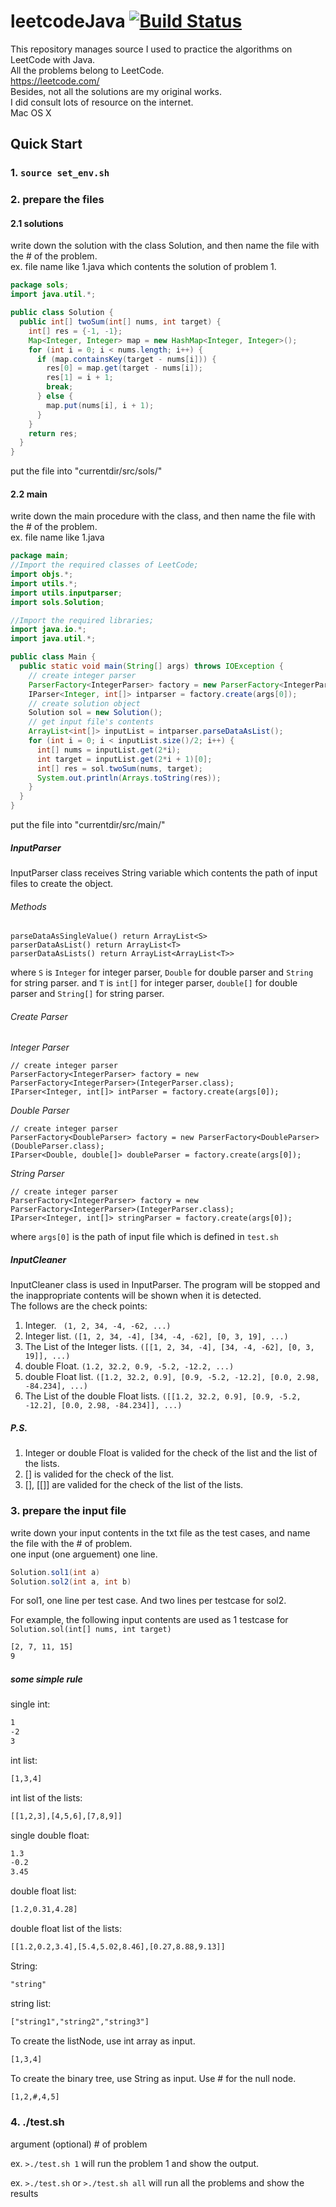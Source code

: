 # leetcodeJava [![Build Status](https://travis-ci.org/ddrsmile/leetcodeJava.svg?branch=master)](https://travis-ci.org/ddrsmile/leetcodeJava)  
This repository manages source I used to practice the algorithms on LeetCode with Java.  
All the problems belong to LeetCode.  
https://leetcode.com/  
Besides, not all the solutions are my original works.  
I did consult lots of resource on the internet.  
Mac OS X  

## Quick Start  
### 1. `source set_env.sh`
### 2. prepare the files  
#### 2.1 solutions  
write down the solution with the class Solution, and then name the file with the # of the problem.  
ex. file name like 1.java which contents the solution of problem 1.  
```java
package sols;
import java.util.*;

public class Solution {
  public int[] twoSum(int[] nums, int target) {
    int[] res = {-1, -1};
    Map<Integer, Integer> map = new HashMap<Integer, Integer>();
    for (int i = 0; i < nums.length; i++) {
      if (map.containsKey(target - nums[i])) {
        res[0] = map.get(target - nums[i]);
        res[1] = i + 1;
        break;
      } else {
        map.put(nums[i], i + 1);
      }
    }
    return res;
  }
}
```
put the file into "currentdir/src/sols/"
#### 2.2 main
write down the main procedure with the class, and then name the file with the # of the problem.  
ex. file name like 1.java
```java
package main;
//Import the required classes of LeetCode;
import objs.*;
import utils.*;
import utils.inputparser;
import sols.Solution;

//Import the required libraries;
import java.io.*;
import java.util.*;

public class Main {
  public static void main(String[] args) throws IOException {
    // create integer parser
    ParserFactory<IntegerParser> factory = new ParserFactory<IntegerParser>(IntegerParser.class);
    IParser<Integer, int[]> intparser = factory.create(args[0]);
    // create solution object
    Solution sol = new Solution();
    // get input file's contents
    ArrayList<int[]> inputList = intparser.parseDataAsList();
    for (int i = 0; i < inputList.size()/2; i++) {
      int[] nums = inputList.get(2*i);
      int target = inputList.get(2*i + 1)[0];
      int[] res = sol.twoSum(nums, target);
      System.out.println(Arrays.toString(res));
    }
  }
}
```
put the file into "currentdir/src/main/"  
##### InputParser
InputParser class receives String variable which contents the path of input files to create the object.

###### Methods
```
parseDataAsSingleValue() return ArrayList<S>
parserDataAsList() return ArrayList<T>
parserDataAsLists() return ArrayList<ArrayList<T>>
```

where `S` is `Integer` for integer parser, `Double` for double parser and `String` for string parser.
and `T` is `int[]` for integer parser, `double[]` for double parser and `String[]` for string parser.

###### Create Parser

*Integer Parser*

```
// create integer parser
ParserFactory<IntegerParser> factory = new ParserFactory<IntegerParser>(IntegerParser.class);
IParser<Integer, int[]> intParser = factory.create(args[0]);
```

*Double Parser*

```
// create integer parser
ParserFactory<DoubleParser> factory = new ParserFactory<DoubleParser>(DoubleParser.class);
IParser<Double, double[]> doubleParser = factory.create(args[0]);
```

*String Parser*

```
// create integer parser
ParserFactory<IntegerParser> factory = new ParserFactory<IntegerParser>(IntegerParser.class);
IParser<Integer, int[]> stringParser = factory.create(args[0]);
```

where `args[0]` is the path of input file which is defined in `test.sh`

  
##### InputCleaner
InputCleaner class is used in InputParser.
The program will be stopped and the inappropriate contents will be shown when it is detected.  
The follows are the check points:  
1. Integer. ``` (1, 2, 34, -4, -62, ...)```  
2. Integer list. ``` ([1, 2, 34, -4], [34, -4, -62], [0, 3, 19], ...) ```  
3. The List of the Integer lists. ``` ([[1, 2, 34, -4], [34, -4, -62], [0, 3, 19]], ...) ```    
4. double Float. ``` (1.2, 32.2, 0.9, -5.2, -12.2, ...) ```  
5. double Float list. ``` ([1.2, 32.2, 0.9], [0.9, -5.2, -12.2], [0.0, 2.98, -84.234], ...) ```  
6. The List of the double Float lists. ``` ([[1.2, 32.2, 0.9], [0.9, -5.2, -12.2], [0.0, 2.98, -84.234]], ...) ```  

##### P.S.
1) Integer or double Float is valided for the check of the list and the list of the lists.  
2) [] is valided for the check of the list.  
3) [], [[]] are valided for the check of the list of the lists.  

### 3. prepare the input file
write down your input contents in the txt file as the test cases, and name the file with the # of problem.  
one input (one arguement) one line.

```java
Solution.sol1(int a)
Solution.sol2(int a, int b)
```  
For sol1, one line per test case. And two lines per testcase for sol2.

For example, the following input contents are used as 1 testcase for `Solution.sol(int[] nums, int target)`
```txt
[2, 7, 11, 15]
9
```

##### some simple rule
single int:
```txt
1  
-2  
3
```

int list:
```txt
[1,3,4]
```

int list of the lists:
```txt
[[1,2,3],[4,5,6],[7,8,9]]
```

single double float:  
```txt
1.3  
-0.2  
3.45
```

double float list:
```txt
[1.2,0.31,4.28]
```

double float list of the lists:
```txt
[[1.2,0.2,3.4],[5.4,5.02,8.46],[0.27,8.88,9.13]]
```

String:  
```txt
"string"
```

string list:  
```txt
["string1","string2","string3"]
```

To create the listNode, use int array as input.  
```txt
[1,3,4]
```

To create the binary tree, use String as input. Use # for the null node.
```txt
[1,2,#,4,5]
```  

### 4. ./test.sh

argument (optional) # of problem

ex. `>./test.sh 1` will run the problem 1 and show the output.

ex. `>./test.sh` or `>./test.sh all` will run all the problems and show the results